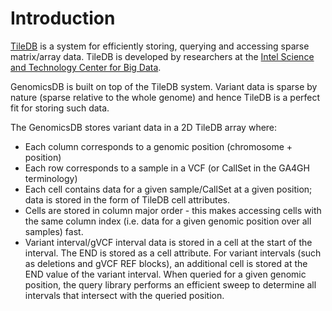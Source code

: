 # Introduction
[TileDB](http://istc-bigdata.org/tiledb/index.html) is a system for efficiently storing, querying and accessing sparse 
matrix/array data. TileDB is developed by researchers at the [Intel Science and Technology Center for Big Data](http://istc-bigdata.org/#&panel1-1).

GenomicsDB is built on top of the TileDB system. Variant data is sparse by nature (sparse relative to the whole genome) and hence TileDB is a perfect fit for storing such data.

The GenomicsDB stores variant data in a 2D TileDB array where:
* Each column corresponds to a genomic position (chromosome + position)
* Each row corresponds to a sample in a VCF (or CallSet in the GA4GH terminology)
* Each cell contains data for a given sample/CallSet at a given position; data is stored in the form of TileDB cell attributes.
* Cells are stored in column major order - this makes accessing cells with the same column index (i.e. data for a given genomic position over all samples) fast.
* Variant interval/gVCF interval data is stored in a cell at the start of the interval. The END is stored as a cell attribute. For variant intervals (such as deletions and gVCF REF blocks), an additional cell is stored at the END value of the variant interval. When queried for a given genomic position, the query library performs an efficient sweep to determine all intervals that intersect with the queried position.
